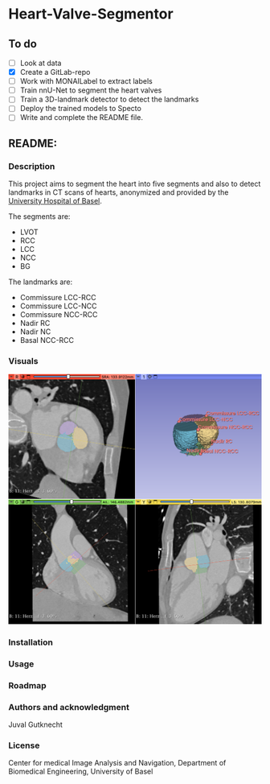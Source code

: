 # Heart-Valve-Segmentor

## To do
- [ ] Look at data
- [x] Create a GitLab-repo
- [ ] Work with MONAILabel to extract labels
- [ ] Train nnU-Net to segment the heart valves
- [ ] Train a 3D-landmark detector to detect the landmarks
- [ ] Deploy the trained models to Specto
- [ ] Write and complete the README file.

## README:
### Description
This project aims to segment the heart into five segments and also to detect landmarks in CT scans of hearts, anonymized and provided by the [University Hospital of Basel](https://www.unispital-basel.ch/).

The segments are:
- LVOT
- RCC
- LCC
- NCC
- BG

The landmarks are:
- Commissure LCC-RCC
- Commissure LCC-NCC
- Commissure NCC-RCC
- Nadir RC
- Nadir NC
- Basal NCC-RCC

### Visuals
![alt text](image.png)
### Installation
### Usage
### Roadmap
### Authors and acknowledgment
Juval Gutknecht

### License
Center for medical Image Analysis and Navigation, Department of Biomedical Engineering, University of Basel
